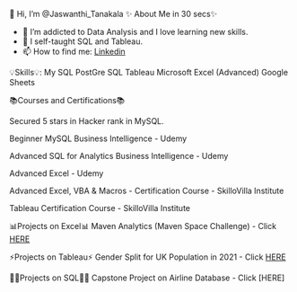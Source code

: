 👋 Hi, I’m @Jaswanthi_Tanakala
✨ About Me in 30 secs✨
- 👀 I’m addicted to Data Analysis and I love learning new skills.
- 🌱 I self-taught SQL and Tableau.
- 📫 How to find me: [Linkedin](https://www.linkedin.com/in/jaswanthi-tanakala/)

💡Skills💡:
My SQL
PostGre SQL
Tableau
Microsoft Excel (Advanced)
Google Sheets

📚Courses and Certifications📚

Secured 5 stars in Hacker rank in MySQL.

Beginner MySQL Business Intelligence - Udemy

Advanced SQL for Analytics Business Intelligence - Udemy

Advanced Excel - Udemy

Advanced Excel, VBA & Macros - Certification Course - SkilloVilla Institute

Tableau Certification Course - SkilloVilla Institute

📊Projects on Excel📊
Maven Analytics (Maven Space Challenge) - Click [HERE](https://www.linkedin.com/feed/update/urn:li:share:6972978330056683520/)

⚡Projects on Tableau⚡
Gender Split for UK Population in 2021 - Click [HERE](https://public.tableau.com/app/profile/jaswanthi.tanakala/viz/ButterflyChart_16582249231350/Dashboard1)

👩‍💻Projects on SQL👩‍💻
Capstone Project on Airline Database - Click [HERE]
